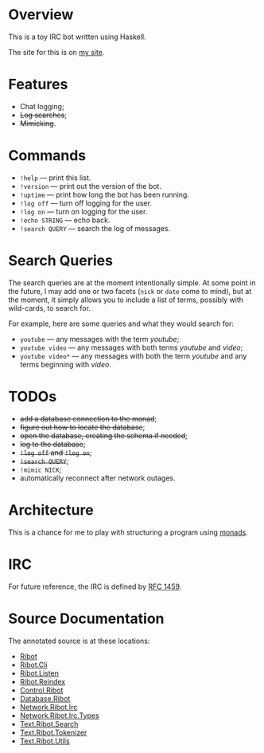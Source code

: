 
# Overview

This is a toy IRC bot written using Haskell.

The site for this is on [my site](http://www.ericrochester.com/ribot).

# Features

* Chat logging;
* <del>Log searches</del>;
* <del>Mimicking</del>.

# Commands

* `!help` — print this list.
* `!version` — print out the version of the bot.
* `!uptime` — print how long the bot has been running.
* `!log off` — turn off logging for the user.
* `!log on` — turn on logging for the user.
* `!echo STRING` — echo back.
* `!search QUERY` — search the log of messages.

# Search Queries

The search queries are at the moment intentionally simple. At some point in the
future, I may add one or two facets (`nick` or `date` come to mind), but at the
moment, it simply allows you to include a list of terms, possibly with
wild-cards, to search for.

For example, here are some queries and what they would search for:

* `youtube` — any messages with the term *youtube*;
* `youtube video` — any messages with both terms *youtube* and *video*;
* `youtube video*` — any messages with both the term *youtube* and any terms
  beginning with *video*.

# TODOs

* <del>add a database connection to the monad</del>;
* <del>figure out how to locate the database</del>;
* <del>open the database, creating the schema if needed</del>;
* <del>log to the database</del>;
* <del>`!log off` and `!log on`</del>;
* <del>`!search QUERY`</del>;
* `!mimic NICK`;
* automatically reconnect after network outages.

# Architecture

This is a chance for me to play with structuring a program using [monads][1].

# IRC

For future reference, the IRC is defined by [RFC 1459][2].

# Source Documentation

The annotated source is at these locations:

* [Ribot](http://www.ericrochester.com/ribot/docs/Ribot.html)
* [Ribot.Cli](http://www.ericrochester.com/ribot/docs/Cli.html)
* [Ribot.Listen](http://www.ericrochester.com/ribot/docs/Listen.html)
* [Ribot.Reindex](http://www.ericrochester.com/ribot/docs/Reindex.html)
* [Control.Ribot](http://www.ericrochester.com/ribot/docs/Ribot.html)
* [Database.Ribot](http://www.ericrochester.com/ribot/docs/Ribot.html)
* [Network.Ribot.Irc](http://www.ericrochester.com/ribot/docs/Irc.html)
* [Network.Ribot.Irc.Types](http://www.ericrochester.com/ribot/docs/Types.html)
* [Text.Ribot.Search](http://www.ericrochester.com/ribot/docs/Search.html)
* [Text.Ribot.Tokenizer](http://www.ericrochester.com/ribot/docs/Tokenizer.html)
* [Text.Ribot.Utils](http://www.ericrochester.com/ribot/docs/Utils.html)

[1]: http://en.wikipedia.org/wiki/Monad_(functional_programming) "Monad (functional programming)"
[2]: http://tools.ietf.org/html/rfc1459 "RFC 1459"

